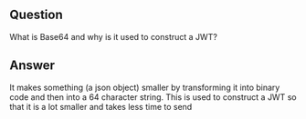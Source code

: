 ## Question

What is Base64 and why is it used to construct a JWT?

## Answer
It makes something (a json object) smaller by transforming it into binary code and then into a 64 character string. This is used to construct a JWT so that it is a lot smaller and takes less time to send
